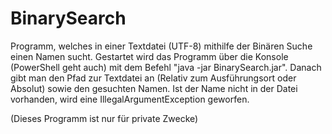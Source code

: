 # BinarySearch
Programm, welches in einer Textdatei (UTF-8) mithilfe der Binären Suche einen Namen sucht.
Gestartet wird das Programm über die Konsole (PowerShell geht auch) mit dem Befehl "java -jar BinarySearch.jar".
Danach gibt man den Pfad zur Textdatei an (Relativ zum Ausführungsort oder Absolut) sowie den gesuchten Namen. Ist der Name nicht
in der Datei vorhanden, wird eine IllegalArgumentException geworfen.


(Dieses Programm ist nur für private Zwecke)
